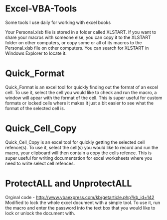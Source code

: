 # Excel-VBA-Tools
Some tools I use daily for working with excel books

Your Personal.xlsb file is stored in a folder called XLSTART. If you want to share your macros with someone else, you can copy it to the XLSTART folder on other computers, or copy some or all of its macros to the Personal.xlsb file on other computers. You can search for XLSTART in Windows Explorer to locate it.

# Quick_Format
Quick_Format is an excel tool for quickly finding out the format of an excel cell. To use it, select the cell you would like to check and run the macro, a window will apear with the format of the cell. This is super useful for custom formats or locked cells where it makes it just a bit easier to see what the format of the selected cell is.

# Quick_Cell_Copy
Quick_Cell_Copy is an excel tool for quickly getting the selected cell refence(s). To use it, select the cell(s) you would like to record and run the macro, your clipboard will then contain a copy the cells refence. This is super useful for writing documentation for excel worksheets where you need to write select cell refences.

# ProtectALL and UnprotectALL
Orginal code - http://www.vbaexpress.com/kb/getarticle.php?kb_id=142
Modified to lock the whole excel document with a simple tool. To use it, run the macro and enter the password into the text box that you would like to lock or unlock the document with.
